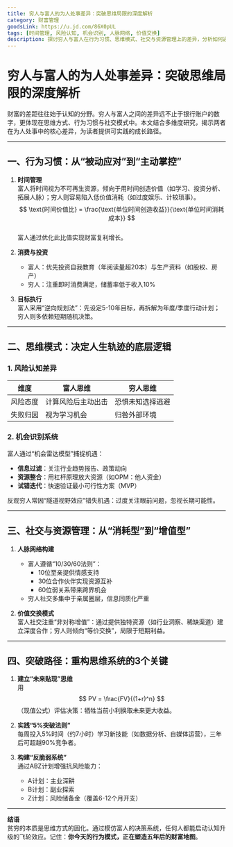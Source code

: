 ```yaml
---
title: 穷人与富人的为人处事差异：突破思维局限的深度解析
category: 财富管理
goodsLink: https://u.jd.com/86X0pUL
tags: [时间管理, 风险认知, 机会识别, 人脉网络, 价值交换]
description: 探讨穷人与富人在行为习惯、思维模式、社交与资源管理上的差异，分析如何通过优化时间管理、风险认知、机会识别及人脉网络构建等方面突破思维局限，实现财务增长和个人发展。文章提供了具体的实践策略如“未来贴现”思维、“5%突破法则”和“反脆弱系统”，为读者呈现了一条从思维方式到实际行动的清晰路径。
---
```

# 穷人与富人的为人处事差异：突破思维局限的深度解析  

财富的差距往往始于认知的分野。穷人与富人之间的差异远不止于银行账户的数字，更体现在思维方式、行为习惯与社交模式中。本文结合多维度研究，揭示两者在为人处事中的核心差异，为读者提供可实践的成长路径。

---

## 一、行为习惯：从“被动应对”到“主动掌控”  
1. **时间管理**  
   富人将时间视为不可再生资源，倾向于用时间创造价值（如学习、投资分析、拓展人脉）；穷人则容易陷入低价值消耗（如过度娱乐、计较琐事）。  
   $$ \text{时间价值比} = \frac{\text{单位时间创造收益}}{\text{单位时间消耗成本}} $$  
   富人通过优化此比值实现财富复利增长。

2. **消费与投资**  
   - 富人：优先投资自我教育（年阅读量超20本）与生产资料（如股权、房产）  
   - 穷人：注重即时消费满足，储蓄率低于收入10%  

3. **目标执行**  
   富人采用“逆向规划法”：先设定5-10年目标，再拆解为年度/季度行动计划；穷人则多依赖短期随机决策。

---

## 二、思维模式：决定人生轨迹的底层逻辑  
### 1. 风险认知差异  
| 维度       | 富人思维                | 穷人思维                |  
|------------|-------------------------|-------------------------|  
| 风险态度   | 计算风险后主动出击  | 恐惧未知选择逃避    |  
| 失败归因   | 视为学习机会       | 归咎外部环境        |  

### 2. 机会识别系统  
富人通过“机会雷达模型”捕捉机遇：  
- **信息过滤**：关注行业趋势报告、政策动向  
- **资源整合**：用杠杆原理放大资源（如OPM：他人资金）  
- **试错迭代**：快速验证最小可行性方案（MVP）  

反观穷人常因“隧道视野效应”错失机遇：过度关注眼前问题，忽视长期可能性。

---

## 三、社交与资源管理：从“消耗型”到“增值型”  
1. **人脉网络构建**  
   - 富人遵循“10/30/60法则”：  
     - 10位至亲提供情感支持  
     - 30位合作伙伴实现资源互补  
     - 60位弱关系带来跨界机会  
   - 穷人社交多集中于亲属圈层，信息同质化严重  

2. **价值交换模式**  
   富人社交注重“非对称增值”：通过提供独特资源（如行业洞察、稀缺渠道）建立深度合作；穷人则倾向“等价交换”，局限于短期利益。

---

## 四、突破路径：重构思维系统的3个关键  
1. **建立“未来贴现”思维**  
   用$$ PV = \frac{FV}{(1+r)^n} $$（现值公式）评估决策：牺牲当前小利换取未来更大收益。  

2. **实践“5%突破法则”**  
   每周投入5%时间（约7小时）学习新技能（如数据分析、自媒体运营），三年后可超越90%竞争者。  

3. **构建“反脆弱系统”**  
   通过ABZ计划增强抗风险能力：  
   - A计划：主业深耕  
   - B计划：副业探索  
   - Z计划：风险储备金（覆盖6-12个月开支）  

---

**结语**  
贫穷的本质是思维方式的固化。通过模仿富人的决策系统，任何人都能启动认知升级的飞轮效应。记住：**你今天的行为模式，正在塑造五年后的财富地图**。